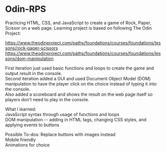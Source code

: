 # Odin-RPS
Practicing HTML, CSS, and JavaScript to create a game of Rock, Paper, Scissor on a web page.
Learning project is based on following The Odin Project:

https://www.theodinproject.com/paths/foundations/courses/foundations/lessons/rock-paper-scissors
https://www.theodinproject.com/paths/foundations/courses/foundations/lessons/dom-manipulation

First iteration just used basic functions and loops to create the game and output result in the console.  
Second iteration added a GUI and used Document Object Model (DOM) manipulation to have the player click on the choice instead of typing it into the console.  
Also added a scoreboard and shows the result on the web page itself so players don't need to play in the console.

What I learned:  
JavaScript syntax through usage of functions and loops  
DOM manipulation -- adding in HTML tags, changing CSS styles, and applying events to buttons  

Possible To-dos:
Replace buttons with images instead  
Mobile friendly  
Animations for choice
